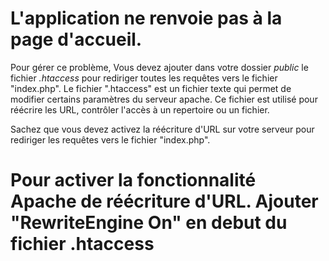 # L'application ne renvoie pas à la page d'accueil.

Pour gérer ce problème, Vous devez ajouter dans votre dossier _public_ le fichier _.htaccess_ pour rediriger toutes les requêtes vers le fichier "index.php". 
Le fichier ".htaccess" est un fichier texte qui permet de modifier certains paramètres du serveur apache.  Ce fichier est utilisé pour réécrire les URL, contrôler l'accès à un repertoire ou un fichier.

Sachez que vous devez activez la réécriture d'URL sur votre serveur pour rediriger les requêtes vers le fichier "index.php".
# Pour activer la fonctionnalité Apache de réécriture d'URL. Ajouter "RewriteEngine On" en debut du fichier .htaccess





